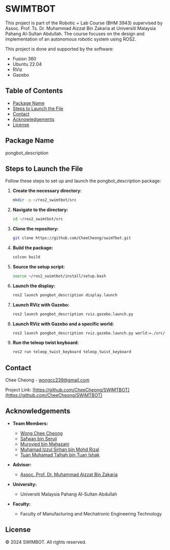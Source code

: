 # SWIMTBOT

This project is part of the Robotic + Lab Course (BHM 3943) supervised by Assoc. Prof. Ts. Dr. Muhammad Aizzat Bin Zakaria at Universiti Malaysia Pahang Al-Sultan Abdullah. The course focuses on the design and implementation of an autonomous robotic system using ROS2.

This project is done and supported by the software:
- Fusion 360
- Ubuntu 22.04
- RViz
- Gazebo

## Table of Contents
- [Package Name](#package-name)
- [Steps to Launch the File](#steps-to-launch-the-file)
- [Contact](#contact)
- [Acknowledgements](#acknowledgements)
- [License](#license)

## Package Name
pongbot_description

## Steps to Launch the File

Follow these steps to set up and launch the pongbot_description package:

1. **Create the necessary directory:**
    ```bash
    mkdir -p ~/ros2_swimtbot/src
    ```
2. **Navigate to the directory:**
    ```bash
    cd ~/ros2_swimtbot/src
    ```
3. **Clone the repository:**
    ```bash
    git clone https://github.com/CheeCheong/swimTbot.git
    ```
4. **Build the package:**
    ```bash
    colcon build
    ```
5. **Source the setup script:**
    ```bash
    source ~/ros2_swimtbot/install/setup.bash
    ```
6. **Launch the display:**
    ```bash
    ros2 launch pongbot_description display.launch
    ```
7. **Launch RViz with Gazebo:**
    ```bash
    ros2 launch pongbot_description rviz.gazebo.launch.py
    ```
8. **Launch RViz with Gazebo and a specific world:**
    ```bash
    ros2 launch pongbot_description rviz.gazebo.launch.py world:=./src/pongbot_description/worlds/obstacles.world
    ```
9. **Run the teleop twist keyboard:**
    ```bash
    ros2 run teleop_twist_keyboard teleop_twist_keyboard
    ```

## Contact
Chee Cheong - wongcc239@gmail.com

Project Link: [https://github.com/CheeCheong/SWIMTBOT](https://github.com/CheeCheong/SWIMTBOT)

## Acknowledgements
- **Team Members:**
  - [Wong Chee Cheong](https://github.com/CheeCheong)
  - [Safwan bin Seruji](https://github.com/ichi-maru)
  - [Mursyied bin Mahazani](https://github.com/MuhamadMursyied)
  - [Muhamad Izzul Sirhan bin Mohd Rizal]()
  - [Tuan Muhamad Talhah bin Tuan Ishak](https://github.com/TMTalhah)

- **Advisor:**
  - [Assoc. Prof. Dr. Muhammad Aizzat Bin Zakaria](https://github.com/aizzat)

- **University:**
  - Universiti Malaysia Pahang Al-Sultan Abdullah

- **Faculty:**
  - Faculty of Manufacturing and Mechatronic Engineering Technology

## License
© 2024 SWIMBOT. All rights reserved.
